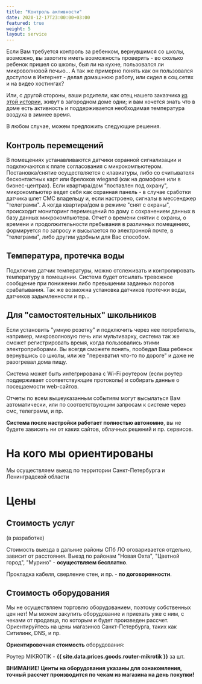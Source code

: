 ```yaml
---
title: "Контроль активности"
date: 2020-12-17T23:00:00+03:00
featured: true
weight: 5
layout: service
---
```


Если Вам требуется контроль за ребенком, вернувшимся со школы, возможно, вы захотите иметь возможность проверить - во сколько ребенок пришел со школы, был ли на кухне, пользовался ли микроволновой печью... А так же примерно понять как он пользовался доступом в Интернет - делал домашнюю работу, или сидел в соц.сетях и на видео хостингах?

Или, с другой стороны, ваши родители, как отец нашего заказчика [из этой истории](/stories/active-control/), живут в загородном доме одни; и вам хочется знать что в доме есть активность и поддерживается необходимая температура воздуха в зимнее время.

В любом случае, можем предложить следующие решения.

## Контроль перемещений

В помещениях устанавливаются датчики охранной сигнализации и подключаются к плате согласования с микрокомпьютером. Постановка/снятие осуществляется с клавиатуры, либо со считывателя бесконтактных карт или брелоков wiegand (как на домофоне или в бизнес-центрах). Если квартира/дом "поставлен под охрану", микрокомпьютер ведет себя как охранная панель - в случае сработки датчика шлет СМС владельцу и, если настроено, сигналы в мессенджер "телеграмм". А когда квартира/дом в режиме "снят с охраны", происходит мониторинг перемещений по дому с сохранением данных в базу данных микрокомпьютера. Отчет о времени снятии с охраны, о времени и продолжительности пребывания в различных помещениях, формируется по запросу и высылается по электронной почте, в "телеграмм", либо другим удобным для Вас способом.

## Температура, протечка воды

Подключив датчик температуры, можно отслеживать и контролировать температуру в помещении. Система будет отсылать тревожное сообщение при понижении либо превышении заданных порогов срабатывания. Так же возможна установка датчиков протечки воды, датчиков задымленности и пр...

## Для "самостоятельных" школьников

Если установить "умную розетку" и подключить через нее потребитель, например, микроволновую печь или мультиварку, система так же сможет регистрировать время, когда пользовались этими электроприборами. Вы всегдя сможете понять, пообедал Ваш ребенок вернувшись со школы, или же "перехватил что-то по дороге" и даже не разогревал дома пищу.

Система может быть интегрирована с Wi-Fi роутером (если роутер поддерживает соответствующие протоколы) и собирать данные о посещаемости web-сайтов.

Отчеты по всем вышеуказанным событиям могут высылаться Вам автоматически, или по соответствующим запросам к системе через смс, телеграмм, и пр.

**Система после настройки работает полностью автономно**, вы не будете зависеть ни от каких сайтов, облачных решений и пр. сервисов.

# На кого мы ориентированы

Мы осуществляем выезд по территории Санкт-Петербурга и Ленинградской области

# Цены

## Стоимость услуг

(в разработке)

Стоимость выезда в дальние районы СПб ЛО оговаривается отдельно, зависит от расстояния. Выезд по районам "Новая Охта", "Цветной город", "Мурино" - **осуществляем бесплатно**.

Прокладка кабеля, сверление стен, и пр. - **по договоренности**.

## Стоимость оборудования

Мы не осуществляем торговлю оборудованием, поэтому собственных цен нет! Мы можем закупить оборудование и приехать уже с ним, с чеками от продавца, по которым и будет произведен рассчет. Ориентируйтесь на цены магазинов Санкт-Петербурга, таких как Ситилинк, DNS, и пр.

**Ориентировочная стоимость** оборудования:

Роутер MIKROTIK - **{{ site.data.prices.goods.router-mikrotik }}** за шт.

**ВНИМАНИЕ! Центы на оборудования указаны для ознакомления, точный рассчет производится по чекам из магазина на день покупки!**

